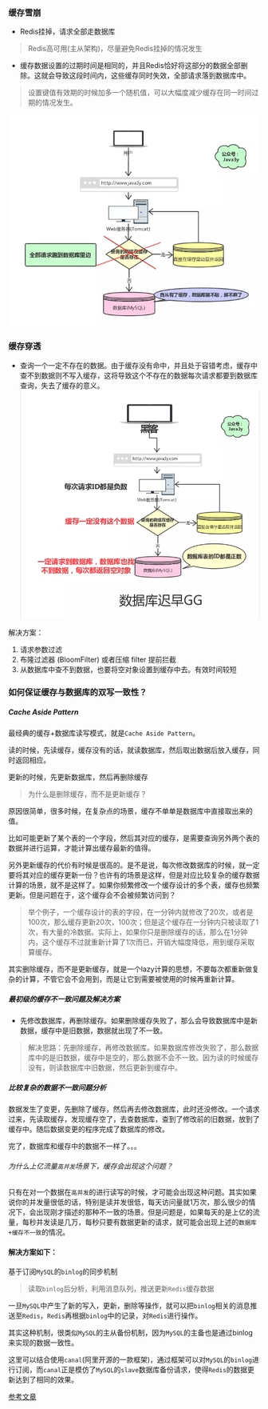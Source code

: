 ### 缓存雪崩

- Redis挂掉，请求全部走数据库
> Redis高可用(主从架构)，尽量避免Redis挂掉的情况发生

- 缓存数据设置的过期时间是相同的，并且Redis恰好将这部分的数据全部删除。这就会导致这段时间内，这些缓存同时失效，全部请求落到数据库中。
> 设置键值有效期的时候加多一个随机值，可以大幅度减少缓存在同一时间过期的情况发生。


![](assets/markdown-img-paste-20190917215802997.png)

### 缓存穿透

- 查询一个一定不存在的数据。由于缓存没有命中，并且处于容错考虑，缓存中查不到数据则不写入缓存，这将导致这个不存在的数据每次请求都要到数据库查询，失去了缓存的意义。
 ![](assets/markdown-img-paste-20190917214835686.png)

解决方案：

1. 请求参数过滤
2. 布隆过滤器 (BloomFilter) 或者压缩 filter 提前拦截
3. 从数据库中查不到数据，也要将空对象设置到缓存中去。有效时间较短


### 如何保证缓存与数据库的双写一致性？

##### Cache Aside Pattern

最经典的缓存+数据库读写模式，就是`Cache Aside Pattern`。

读的时候，先读缓存，缓存没有的话，就读数据库，然后取出数据后放入缓存，同时返回相应。

更新的时候，先更新数据库，然后再删除缓存

> 为什么是删除缓存，而不是更新缓存？

原因很简单，很多时候，在复杂点的场景，缓存不单单是数据库中直接取出来的值。

比如可能更新了某个表的一个字段，然后其对应的缓存，是需要查询另外两个表的数据并进行运算，才能计算出缓存最新的值得。

另外更新缓存的代价有时候是很高的。是不是说，每次修改数据库的时候，就一定要将其对应的缓存更新一份？也许有的场景是这样，但是对应比较复杂的缓存数据计算的场景，就不是这样了。如果你频繁修改一个缓存设计的多个表，缓存也频繁更新。但是问题在于，这个缓存会不会被频繁访问到？

> 举个例子，一个缓存设计的表的字段，在一分钟内就修改了20次，或者是100次，那么缓存更新20次，100次；但是这个缓存在一分钟内只被读取了1次，有大量的冷数据。实际上，如果你只是删除缓存的话，那么在1分钟内，这个缓存不过就重新计算了1次而已，开销大幅度降低，用到缓存采取算缓存。

其实删除缓存，而不是更新缓存，就是一个lazy计算的思想，不要每次都重新做复杂的计算，不管它会不会用到，而是让它到需要被使用的时候再重新计算。

##### 最初级的缓存不一致问题及解决方案

- 先修改数据库，再删除缓存。如果删除缓存失败了，那么会导致数据库中是新数据，缓存中是旧数据，数据就出现了不一致。

> 解决思路：先删除缓存，再修改数据库。如果数据库修改失败了，那么数据库中的是旧数据，缓存中是空的，那么数据不会不一致。因为读的时候缓存没有，则读数据库中旧数据，然后更新到缓存中。

##### 比较复杂的数据不一致问题分析

数据发生了变更，先删除了缓存，然后再去修改数据库，此时还没修改。一个请求过来，先读取缓存，发现缓存空了，去查数据库，查到了修改前的旧数据，放到了缓存中。随后数据变更的程序完成了数据库的修改。

完了，数据库和缓存中的数据不一样了。。。

###### 为什么上亿流量`高并发`场景下，缓存会出现这个问题？

只有在对一个数据在`高并发`的进行读写的时候，才可能会出现这种问题。其实如果说你的并发量很低的话，特别是读并发很低，每天访问量就1万次，那么很少的情况下，会出现刚才描述的那种不一致的场景。但是问题是，如果每天的是上亿的流量，每秒并发读是几万，每秒只要有数据更新的请求，就可能会出现上述的`数据库+缓存不一致`的情况。

#### 解决方案如下：

基于订阅`MySQL`的`binlog`的同步机制

> 读取`binlog`后分析，利用消息队列，推送更新`Redis`缓存数据

一旦`MySQL`中产生了新的写入，更新，删除等操作，就可以把`binlog`相关的消息推送至`Redis`，`Redis`再根据`binlog`中的记录，对`Redis`进行操作。

其实这种机制，很类似`MySQL`的主从备份机制，因为`MySQL`的主备也是通过binlog来实现的数据一致性。

这里可以结合使用`canal`(阿里开源的一款框架)，通过框架可以对`MySQL`的`binlog`进行订阅，而`canal`正是模仿了`MySQL`的`slave`数据库备份请求，使得`Redis`的数据更新达到了相同的效果。

[参考文章](https://www.cnblogs.com/hunna/p/11942688.html)
